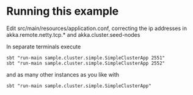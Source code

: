 # Running this example

Edit src/main/resources/application.conf, correcting the ip addresses in akka.remote.netty.tcp.* and akka.cluster.seed-nodes

In separate terminals execute

    sbt "run-main sample.cluster.simple.SimpleClusterApp 2551"
    sbt "run-main sample.cluster.simple.SimpleClusterApp 2552"

and as many other instances as you like with

    sbt "run-main sample.cluster.simple.SimpleClusterApp"
